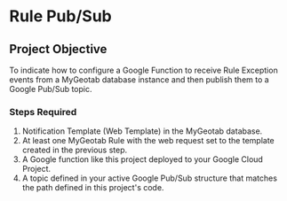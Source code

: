 # Rule Pub/Sub

## Project Objective ##
To indicate how to configure a Google Function to receive Rule Exception events from a MyGeotab database instance and then publish them to a Google Pub/Sub topic.

### Steps Required ###
1. Notification Template (Web Template) in the MyGeotab database.
2. At least one MyGeotab Rule with the web request set to the template created in the previous step.
3. A Google function like this project deployed to your Google Cloud Project.
4. A topic defined in your active Google Pub/Sub structure that matches the path defined in this project's code.
